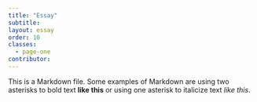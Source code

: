 ```yaml
---
title: "Essay" 
subtitle: 
layout: essay
order: 10
classes:
  - page-one
contributor: 
---
```


This is a Markdown file. Some examples of Markdown are using two asterisks to bold text **like this** or using one asterisk to italicize text *like this*. 